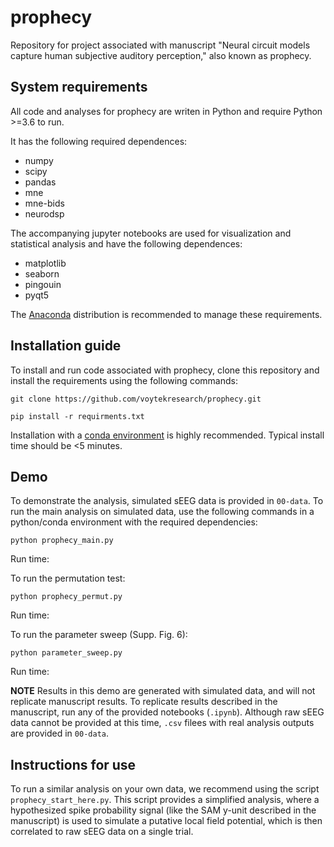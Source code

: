 # prophecy
Repository for project associated with manuscript "Neural circuit models capture human subjective auditory perception," also known as prophecy.

## System requirements

All code and analyses for prophecy are writen in Python and require Python >=3.6 to run.

It has the following required dependences:
- numpy
- scipy
- pandas
- mne
- mne-bids
- neurodsp

The accompanying jupyter notebooks are used for visualization and statistical analysis and have the following dependences:
- matplotlib
- seaborn
- pingouin
- pyqt5

The [Anaconda](https://www.anaconda.com/distribution/) distribution is recommended to manage these requirements.

## Installation guide

To install and run code associated with prophecy, clone this repository and install the requirements using the following commands:

```
git clone https://github.com/voytekresearch/prophecy.git
```

```
pip install -r requirments.txt
```

Installation with a [conda environment](https://docs.conda.io/projects/conda/en/stable/user-guide/tasks/manage-environments.html) is highly recommended. Typical install time should be <5 minutes.

## Demo

To demonstrate the analysis, simulated sEEG data is provided in `00-data`. To run the main analysis on simulated data, use the following commands in a python/conda environment with the required dependencies:

```
python prophecy_main.py
```
Run time:

To run the permutation test:

```
python prophecy_permut.py
```
Run time: 

To run the parameter sweep (Supp. Fig. 6):

```
python parameter_sweep.py
```
Run time:

**NOTE** Results in this demo are generated with simulated data, and will not replicate manuscript results. To replicate results described in the manuscript, run any of the provided notebooks (`.ipynb`). Although raw sEEG data cannot be provided at this time, `.csv` filees with real analysis outputs are provided in `00-data`.

## Instructions for use

To run a similar analysis on your own data, we recommend using the script `prophecy_start_here.py`. This script provides a simplified analysis, where a hypothesized spike probability signal (like the SAM y-unit described in the manuscript) is used to simulate a putative local field potential, which is then correlated to raw sEEG data on a single trial.
